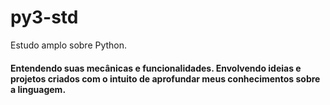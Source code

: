# py3-std
Estudo amplo sobre Python.
#### Entendendo suas mecânicas e funcionalidades. Envolvendo ideias e projetos criados com o intuito de aprofundar meus conhecimentos sobre a linguagem. 
